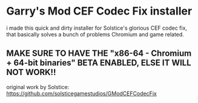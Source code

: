# Garry's Mod CEF Codec Fix installer
i made this quick and dirty installer for Solstice's glorious CEF codec fix, that basically solves a bunch of problems Chromium and game related.

## MAKE SURE TO HAVE THE "x86-64 - Chromium + 64-bit binaries" BETA ENABLED, ELSE IT WILL NOT WORK!!

original work by Solstice: https://github.com/solsticegamestudios/GModCEFCodecFix
